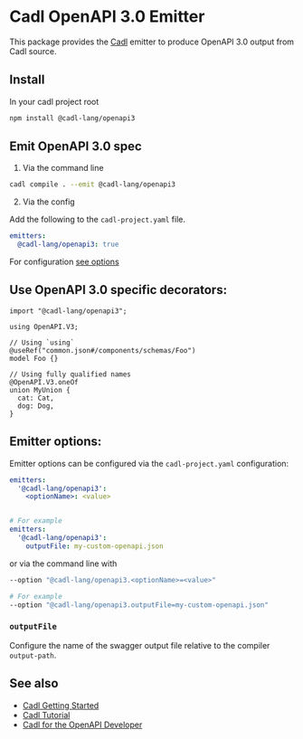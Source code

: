 # Cadl OpenAPI 3.0 Emitter

This package provides the [Cadl](https://github.com/microsoft/cadl) emitter to produce OpenAPI 3.0 output from Cadl source.

## Install

In your cadl project root

```bash
npm install @cadl-lang/openapi3
```

## Emit OpenAPI 3.0 spec

1. Via the command line

```bash
cadl compile . --emit @cadl-lang/openapi3
```

2. Via the config

Add the following to the `cadl-project.yaml` file.

```yaml
emitters:
  @cadl-lang/openapi3: true
```

For configuration [see options](#emitter-options)

## Use OpenAPI 3.0 specific decorators:

```cadl
import "@cadl-lang/openapi3";

using OpenAPI.V3;

// Using `using`
@useRef("common.json#/components/schemas/Foo")
model Foo {}

// Using fully qualified names
@OpenAPI.V3.oneOf
union MyUnion {
  cat: Cat,
  dog: Dog,
}

```

## Emitter options:

Emitter options can be configured via the `cadl-project.yaml` configuration:

```yaml
emitters:
  '@cadl-lang/openapi3':
    <optionName>: <value>


# For example
emitters:
  '@cadl-lang/openapi3':
    outputFile: my-custom-openapi.json
```

or via the command line with

```bash
--option "@cadl-lang/openapi3.<optionName>=<value>"

# For example
--option "@cadl-lang/openapi3.outputFile=my-custom-openapi.json"
```

### `outputFile`

Configure the name of the swagger output file relative to the compiler `output-path`.

## See also

- [Cadl Getting Started](https://github.com/microsoft/cadl#getting-started)
- [Cadl Tutorial](https://github.com/microsoft/cadl/blob/main/docs/tutorial.md)
- [Cadl for the OpenAPI Developer](https://github.com/microsoft/cadl/blob/main/docs/cadl-for-openapi-dev.md)
